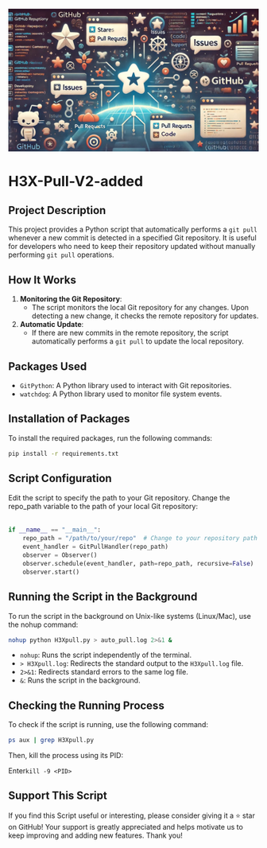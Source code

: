 <p align="center">
  <img src="https://raw.githubusercontent.com/sayh3x/H3X-Pull/main/main.jpg" style="max-width: 100%; height: auto;" alt="Git Pull logo">
</p>

# H3X-Pull-V2-added

## Project Description
This project provides a Python script that automatically performs a `git pull` whenever a new commit is detected in a specified Git repository. It is useful for developers who need to keep their repository updated without manually performing `git pull` operations.

## How It Works
1. **Monitoring the Git Repository**:
   - The script monitors the local Git repository for any changes. Upon detecting a new change, it checks the remote repository for updates.
2. **Automatic Update**:
   - If there are new commits in the remote repository, the script automatically performs a `git pull` to update the local repository.

## Packages Used
- `GitPython`: A Python library used to interact with Git repositories.
- `watchdog`: A Python library used to monitor file system events.

## Installation of Packages
To install the required packages, run the following commands:
```bash
pip install -r requirements.txt
```
## Script Configuration

Edit the script to specify the path to your Git repository. Change the repo_path variable to the path of your local Git repository:

```python

if __name__ == "__main__":
    repo_path = "/path/to/your/repo"  # Change to your repository path
    event_handler = GitPullHandler(repo_path)
    observer = Observer()
    observer.schedule(event_handler, path=repo_path, recursive=False)
    observer.start()
```
## Running the Script in the Background
To run the script in the background on Unix-like systems (Linux/Mac), use the nohup command:

```bash 
nohup python H3Xpull.py > auto_pull.log 2>&1 &
```
- `nohup`: Runs the script independently of the terminal.
- `> H3Xpull.log`: Redirects the standard output to the `H3Xpull.log` file.
- `2>&1`: Redirects standard errors to the same log file.
- `&`: Runs the script in the background.

## Checking the Running Process
To check if the script is running, use the following command:

```bash
ps aux | grep H3Xpull.py
```
Then, kill the process using its PID:

Enter`kill -9 <PID>`

## Support This Script
If you find this Script useful or interesting, please consider giving it a ⭐ star on GitHub! Your support is greatly appreciated and helps motivate us to keep improving and adding new features. Thank you!

